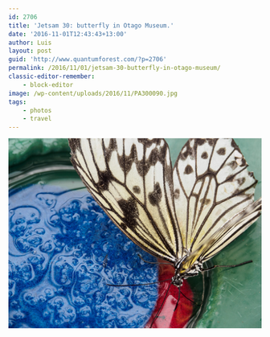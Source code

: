 ```yaml
---
id: 2706
title: 'Jetsam 30: butterfly in Otago Museum.'
date: '2016-11-01T12:43:43+13:00'
author: Luis
layout: post
guid: 'http://www.quantumforest.com/?p=2706'
permalink: /2016/11/01/jetsam-30-butterfly-in-otago-museum/
classic-editor-remember:
    - block-editor
image: /wp-content/uploads/2016/11/PA300090.jpg
tags:
    - photos
    - travel
---
```


![Butterfly in Otago Museum, Dunedin.](/assets/images/butterfly.jpg)